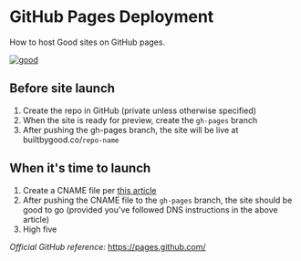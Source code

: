 # GitHub Pages Deployment
How to host Good sites on GitHub pages.

[![good](http://builtbygood.co/img/logo.png)](http://builtbygood.co)

## Before site launch
1. Create the repo in GitHub (private unless otherwise specified)
2. When the site is ready for preview, create the `gh-pages` branch
3. After pushing the gh-pages branch, the site will be live at builtbygood.co/`repo-name`


## When it's time to launch
1. Create a CNAME file per [this article](https://help.github.com/articles/setting-up-your-pages-site-repository/)
2. After pushing the CNAME file to the `gh-pages` branch, the site should be good to go (provided you've followed DNS instructions in the above article)
2. High five

_Official GitHub reference:_ https://pages.github.com/